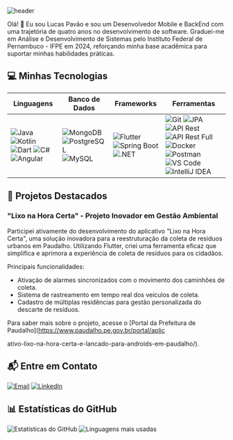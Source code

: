 ![header](https://capsule-render.vercel.app/api?type=waving&height=300&color=4c038c&text=Lucas%20Pavão&desc=Mobile/BackEnd%20Developer&descAlignY=65&section=header&fontColor=ffffff)

Olá! 👋 Eu sou Lucas Pavão e sou um Desenvolvedor Mobile e BackEnd com uma trajetória de quatro anos no desenvolvimento de software. Graduei-me em Análise e Desenvolvimento de Sistemas pelo Instituto Federal de Pernambuco - IFPE em 2024, reforçando minha base acadêmica para suportar minhas habilidades práticas.

## 💻 Minhas Tecnologias

| **Linguagens** | **Banco de Dados** | **Frameworks** | **Ferramentas** |
| -------------- | ------------------- | -------------- | ---------------- |
| ![Java](https://img.shields.io/badge/Java-0D1117?style=for-the-badge&logo=java&logoColor=white&labelColor=0D1117) ![Kotlin](https://img.shields.io/badge/Kotlin-0D1117?style=for-the-badge&logo=kotlin&logoColor=0095D5&labelColor=0D1117) ![Dart](https://img.shields.io/badge/Dart-0D1117?style=for-the-badge&logo=dart&logoColor=0175C2&labelColor=0D1117) ![C#](https://img.shields.io/badge/C%23-0D1117?style=for-the-badge&logo=c-sharp&logoColor=903ba7&labelColor=0D1117) ![Angular](https://img.shields.io/badge/Angular-0D1117?style=for-the-badge&logo=angular&logoColor=DD0031&labelColor=0D1117) | ![MongoDB](https://img.shields.io/badge/MongoDB-0D1117?style=for-the-badge&logo=mongodb&logoColor=4EA94B&labelColor=0D1117) ![PostgreSQL](https://img.shields.io/badge/PostgreSQL-0D1117?style=for-the-badge&logo=postgresql&logoColor=336791&labelColor=0D1117) ![MySQL](https://img.shields.io/badge/MySQL-0D1117?style=for-the-badge&logo=mysql&logoColor=4479A1&labelColor=0D1117) | ![Flutter](https://img.shields.io/badge/Flutter-0D1117?style=for-the-badge&logo=flutter&logoColor=0175C2&labelColor=0D1117) ![Spring Boot](https://img.shields.io/badge/Spring_Boot-0D1117?style=for-the-badge&logo=spring-boot&logoColor=6DB33F&labelColor=0D1117) ![.NET](https://img.shields.io/badge/.NET-0D1117?style=for-the-badge&logo=.net&logoColor=white&labelColor=0D1117) | ![Git](https://img.shields.io/badge/Git-0D1117?style=for-the-badge&logo=git&logoColor=F05032&labelColor=0D1117) ![JPA](https://img.shields.io/badge/JPA-0D1117?style=for-the-badge&logo=jpa&logoColor=white&labelColor=0D1117) ![API Rest](https://img.shields.io/badge/API_Rest-0D1117?style=for-the-badge&logo=rest&logoColor=white&labelColor=0D1117) ![API Rest Full](https://img.shields.io/badge/API_Rest_Full-0D1117?style=for-the-badge&logo=rest&logoColor=white&labelColor=0D1117) ![Docker](https://img.shields.io/badge/Docker-0D1117?style=for-the-badge&logo=docker&logoColor=2496ED&labelColor=0D1117) ![Postman](https://img.shields.io/badge/Postman-0D1117?style=for-the-badge&logo=postman&logoColor=FF6C37&labelColor=0D1117) ![VS Code](https://img.shields.io/badge/VS_Code-0D1117?style=for-the-badge&logo=visual-studio-code&logoColor=007ACC&labelColor=0D1117) ![IntelliJ IDEA](https://img.shields.io/badge/IntelliJ_IDEA-0D1117?style=for-the-badge&logo=intellij-idea&logoColor=000000&labelColor=0D1117) |

## 🚀 Projetos Destacados

### "Lixo na Hora Certa" - Projeto Inovador em Gestão Ambiental

Participei ativamente do desenvolvimento do aplicativo "Lixo na Hora Certa", uma solução inovadora para a reestruturação da coleta de resíduos urbanos em Paudalho. Utilizando Flutter, criei uma ferramenta eficaz que simplifica e aprimora a experiência de coleta de resíduos para os cidadãos.

Principais funcionalidades:

- Ativação de alarmes sincronizados com o movimento dos caminhões de coleta.
- Sistema de rastreamento em tempo real dos veículos de coleta.
- Cadastro de múltiplas residências para gestão personalizada do descarte de resíduos.

Para saber mais sobre o projeto, acesse o [Portal da Prefeitura de Paudalho](https://www.paudalho.pe.gov.br/portal/aplic

ativo-lixo-na-hora-certa-e-lancado-para-androids-em-paudalho/).

## 📬 Entre em Contato

[![Email](https://img.shields.io/badge/Email-3D0D1117?style=for-the-badge&logo=gmail&labelColor=0D1117&color=02aeff&logoColor=white&style=for-the-badge&label=)](mailto:lucaspavao89@gmail.com)
[![LinkedIn](https://img.shields.io/badge/LinkedIn-3D0D1117?style=for-the-badge&logo=linkedin&labelColor=0D1117&color=02aeff&logoColor=white&style=for-the-badge&label=)](https://www.linkedin.com/in/lucas-pavão-531100204)

## 📊 Estatísticas do GitHub

![Estatísticas do GitHub](https://github-readme-stats.vercel.app/api?username=Lucas-Pavao&show_icons=true&theme=midnight-purple&include_all_commits=true&count_private=true)
![Linguagens mais usadas](https://github-readme-stats.vercel.app/api/top-langs/?username=Lucas-Pavao&layout=compact&langs_count=7&theme=midnight-purple)
